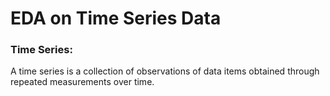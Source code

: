 # EDA on Time Series Data
 
### Time Series:
A time series is a collection of observations of data items obtained through repeated measurements over time.
